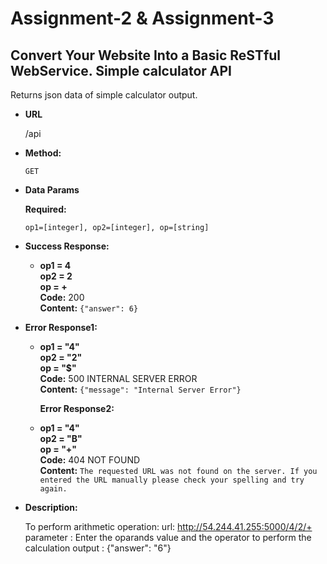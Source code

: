 # Assignment-2 & Assignment-3
Convert Your Website Into a Basic ReSTful WebService.
**Simple calculator API**
----
  Returns json data of simple calculator output.

* **URL**

  /api

* **Method:**

  `GET`
  
* **Data Params**

   **Required:**
 
   `op1=[integer], op2=[integer], op=[string]`


* **Success Response:**

  * **op1 = 4** <br />
    **op2 = 2** <br />
    **op = +** <br />
    **Code:** 200 <br />
    **Content:** `{"answer": 6}`
 
* **Error Response1:**

  * **op1 = "4"** <br />
    **op2 = "2"** <br />
    **op = "$"** <br />
    **Code:** 500 INTERNAL SERVER ERROR <br />
    **Content:** `{"message": "Internal Server Error"}`
    
    **Error Response2:**

  * **op1 = "4"** <br />
    **op2 = "B"** <br />
    **op = "+"** <br />
    **Code:** 404 NOT FOUND <br />
    **Content:** `The requested URL was not found on the server. If you entered the URL manually please check your spelling and try again.`


* **Description:**

     To perform arithmetic operation: url: http://54.244.41.255:5000/4/2/+ parameter : Enter the oparands value and the operator to perform the calculation  output : {"answer": "6"}

     
  ```

